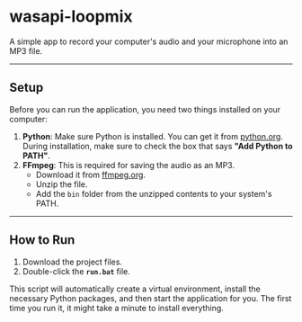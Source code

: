 # wasapi-loopmix

A simple app to record your computer's audio and your microphone into an MP3 file.

---

## Setup

Before you can run the application, you need two things installed on your computer:

1.  **Python**: Make sure Python is installed. You can get it from [python.org](https://www.python.org/). During installation, make sure to check the box that says **"Add Python to PATH"**.
2.  **FFmpeg**: This is required for saving the audio as an MP3.
    -   Download it from [ffmpeg.org](https://ffmpeg.org/download.html).
    -   Unzip the file.
    -   Add the `bin` folder from the unzipped contents to your system's PATH.

---

## How to Run

1.  Download the project files.
2.  Double-click the **`run.bat`** file.

This script will automatically create a virtual environment, install the necessary Python packages, and then start the application for you. The first time you run it, it might take a minute to install everything.
